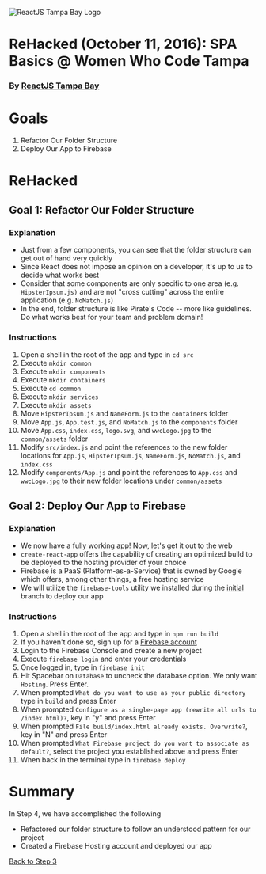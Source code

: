 ![ReactJS Tampa Bay Logo](https://avatars2.githubusercontent.com/u/18738421?v=3&s=200)

# ReHacked (October 11, 2016): SPA Basics @ Women Who Code Tampa
### By [ReactJS Tampa Bay](http://www.meetup.com/ReactJS-Tampa-Bay/)

# Goals

1. Refactor Our Folder Structure
1. Deploy Our App to Firebase

# ReHacked

## Goal 1: Refactor Our Folder Structure

### Explanation

* Just from a few components, you can see that the folder structure can get out of hand very quickly
* Since React does not impose an opinion on a developer, it's up to us to decide what works best
* Consider that some components are only specific to one area (e.g. `HipsterIpsum.js)` and are not "cross cutting" across the entire application (e.g. `NoMatch.js`)
* In the end, folder structure is like Pirate's Code -- more like guidelines. Do what works best for your team and problem domain!

### Instructions

1. Open a shell in the root of the app and type in `cd src`
1. Execute `mkdir common`
1. Execute `mkdir components`
1. Execute `mkdir containers`
1. Execute `cd common`
1. Execute `mkdir services`
1. Execute `mkdir assets`
1. Move `HipsterIpsum.js` and `NameForm.js` to the `containers` folder
1. Move `App.js`, `App.test.js`, and `NoMatch.js` to the `components` folder
1. Move `App.css`, `index.css`, `logo.svg`, and `wwcLogo.jpg` to the `common/assets` folder
1. Modify `src/index.js` and point the references to the new folder locations for `App.js`, `HipsterIpsum.js`, `NameForm.js`, `NoMatch.js`, and `index.css`
1. Modify `components/App.js` and point the references to `App.css` and `wwcLogo.jpg` to their new folder locations under `common/assets`

## Goal 2: Deploy Our App to Firebase

### Explanation

* We now have a fully working app! Now, let's get it out to the web
* `create-react-app` offers the capability of creating an optimized build to be deployed to the hosting provider of your choice
* Firebase is a PaaS (Platform-as-a-Service) that is owned by Google which offers, among other things, a free hosting service
* We will utilize the `firebase-tools` utility we installed during the [initial](https://github.com/reactjstampabay/rehacked-spa-basics-wwc/tree/initial) branch to deploy our app

### Instructions

1. Open a shell in the root of the app and type in `npm run build`
1. If you haven't done so, sign up for a [Firebase account](https://firebase.google.com)
1. Login to the Firebase Console and create a new project
1. Execute `firebase login` and enter your credentials
1. Once logged in, type in `firebase init`
1. Hit Spacebar on `Database` to uncheck the database option. We only want `Hosting`.  Press Enter.
1. When prompted `What do you want to use as your public directory` type in `build` and press Enter
1. When prompted `Configure as a single-page app (rewrite all urls to /index.html)?`, key in "y" and press Enter
1. When prompted `File build/index.html already exists. Overwrite?`, key in "N" and press Enter
1. When prompted `What Firebase project do you want to associate as default?`, select the project you established above and press Enter
1. When back in the terminal type in `firebase deploy`

# Summary

In Step 4, we have accomplished the following

* Refactored our folder structure to follow an understood pattern for our project
* Created a Firebase Hosting account and deployed our app

[Back to Step 3](https://github.com/reactjstampabay/rehacked-spa-basics-wwc/tree/step-3)
